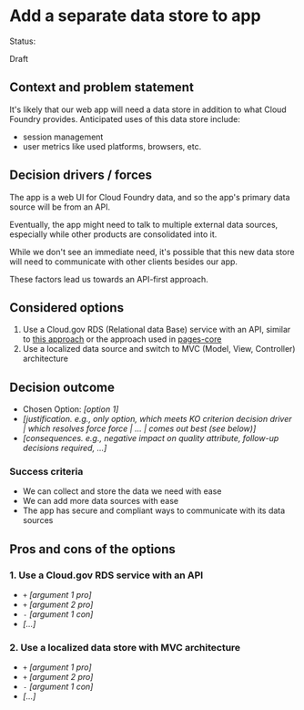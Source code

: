 # Add a separate data store to app

Status: <!-- pick one -->

Draft

## Context and problem statement

It's likely that our web app will need a data store in addition to what Cloud Foundry provides. Anticipated uses of this data store include:

- session management
- user metrics like used platforms, browsers, etc.

## Decision drivers / forces

The app is a web UI for Cloud Foundry data, and so the app's primary data source will be from an API.

Eventually, the app might need to talk to multiple external data sources, especially while other products are consolidated into it.

While we don't see an immediate need, it's possible that this new data store will need to communicate with other clients besides our app.

These factors lead us towards an API-first approach.

## Considered options
1. Use a Cloud.gov RDS (Relational data Base) service with an API, similar to [this approach](https://cloud.gov/pages/knowledge-base/website-api/) or the approach used in [pages-core](https://github.com/cloud-gov/pages-core/blob/b3a1f6e3c55eba7555ba92007908b40b107886a0/docs/DEVELOPMENT.md#deployment)
1. Use a localized data source and switch to MVC (Model, View, Controller) architecture

## Decision outcome
* Chosen Option: *[option 1]*
* *[justification. e.g., only option, which meets KO criterion decision driver | which resolves force force | ... | comes out best (see below)]*
* *[consequences. e.g., negative impact on quality attribute, follow-up decisions required, ...]* <!-- optional -->

### Success criteria <!-- optional -->

- We can collect and store the data we need with ease
- We can add more data sources with ease
- The app has secure and compliant ways to communicate with its data sources


## Pros and cons of the options <!-- optional -->

### 1. Use a Cloud.gov RDS service with an API

* `+` *[argument 1 pro]*
* `+` *[argument 2 pro]*
* `-` *[argument 1 con]*
* *[...]* <!-- numbers of pros and cons can vary -->

### 2. Use a localized data store with MVC architecture
* `+` *[argument 1 pro]*
* `+` *[argument 2 pro]*
* `-` *[argument 1 con]*
* *[...]* <!-- numbers of pros and cons can vary -->
